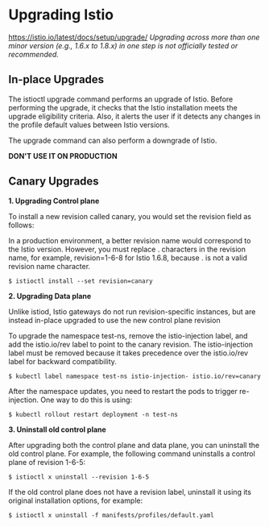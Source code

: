 # Upgrading Istio
https://istio.io/latest/docs/setup/upgrade/
*Upgrading across more than one minor version (e.g., 1.6.x to 1.8.x) in one step is not officially tested or recommended.*

## In-place Upgrades

The istioctl upgrade command performs an upgrade of Istio. Before performing the upgrade, it checks that the Istio installation meets the upgrade eligibility criteria. Also, it alerts the user if it detects any changes in the profile default values between Istio versions.

The upgrade command can also perform a downgrade of Istio.

**DON'T USE IT ON PRODUCTION**


## Canary Upgrades
**1. Upgrading Control plane**

To install a new revision called canary, you would set the revision field as follows:

In a production environment, a better revision name would correspond to the Istio version. However, you must replace . characters in the revision name, for example, revision=1-6-8 for Istio 1.6.8, because . is not a valid revision name character.
```
$ istioctl install --set revision=canary
```

**2. Upgrading Data plane**

Unlike istiod, Istio gateways do not run revision-specific instances, but are instead in-place upgraded to use the new control plane revision

To upgrade the namespace test-ns, remove the istio-injection label, and add the istio.io/rev label to point to the canary revision. The istio-injection label must be removed because it takes precedence over the istio.io/rev label for backward compatibility.
```
$ kubectl label namespace test-ns istio-injection- istio.io/rev=canary
```
After the namespace updates, you need to restart the pods to trigger re-injection. One way to do this is using:
```
$ kubectl rollout restart deployment -n test-ns
```

**3. Uninstall old control plane**

After upgrading both the control plane and data plane, you can uninstall the old control plane. For example, the following command uninstalls a control plane of revision 1-6-5:
```
$ istioctl x uninstall --revision 1-6-5
```
If the old control plane does not have a revision label, uninstall it using its original installation options, for example:
```
$ istioctl x uninstall -f manifests/profiles/default.yaml
```
